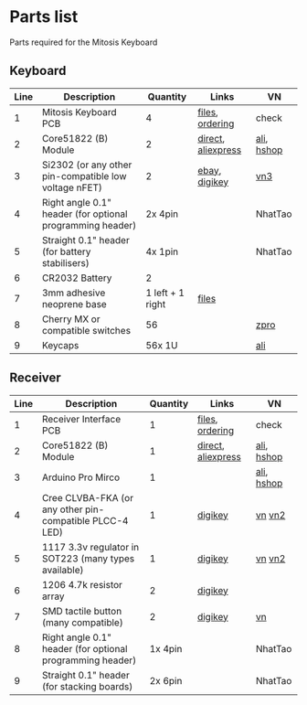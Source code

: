 # Parts list
Parts required for the Mitosis Keyboard

## Keyboard

Line | Description | Quantity | Links | VN
--- | --- | --- | --- | ---
1 | Mitosis Keyboard PCB | 4 | [files](https://github.com/reversebias/mitosis-hardware/tree/master/gerbers), [ordering](http://dirtypcbs.com) | check
2 | Core51822 (B) Module | 2 | [direct](http://www.waveshare.com/core51822-b.htm), [aliexpress](https://www.aliexpress.com/w/wholesale-core51822-b.html?initiative_id=SB_20170426175446&site=glo&groupsort=1&SortType=price_asc&g=y&SearchText=core51822+b) | [ali](), [hshop]()
3 | Si2302 (or any other pin-compatible low voltage nFET) | 2 | [ebay](http://www.ebay.com/sch/i.html?_from=R40&_trksid=p2050601.m570.l1313.TR1.TRC0.A0.H0.Xsi2302.TRS0&_nkw=si2302&_sacat=0), [digikey](https://www.digikey.com/product-detail/en/vishay-siliconix/SI2302CDS-T1-E3/SI2302CDS-T1-E3CT-ND/3305362) | [vn3](http://chipn24.com/mosfet-dan-si2302-2-5a-20v-sot-23-id2183.html)
4 | Right angle 0.1" header (for optional programming header) | 2x 4pin | | NhatTao
5 | Straight 0.1" header (for battery stabilisers) | 4x 1pin | | NhatTao
6 | CR2032 Battery | 2 | | 
7 | 3mm adhesive neoprene base | 1 left + 1 right | [files](https://github.com/reversebias/mitosis-hardware/tree/master/cnc)
8 | Cherry MX or compatible switches | 56 | | [zpro](https://shopee.vn/Cherry-Switch-cho-b%C3%A0n-ph%C3%ADm-c%C6%A1-i.10657640.123680687)
9 | Keycaps | 56x 1U | | [ali]()


## Receiver
Line | Description | Quantity | Links | VN
--- | --- | --- | --- | ---
1 | Receiver Interface PCB | 1 | [files](https://github.com/reversebias/mitosis-hardware/tree/master/gerbers), [ordering](http://oshpark.com) | check
2 | Core51822 (B) Module | 1 | [direct](http://www.waveshare.com/core51822-b.htm), [aliexpress](https://www.aliexpress.com/w/wholesale-core51822-b.html?initiative_id=SB_20170426175446&site=glo&groupsort=1&SortType=price_asc&g=y&SearchText=core51822+b) | [ali](), [hshop]()
3 | Arduino Pro Mirco | 1 | | [ali](), [hshop]()
4 | Cree CLVBA-FKA (or any other pin-compatible PLCC-4 LED) | 1 | [digikey](https://www.digikey.com/product-detail/en/cree-inc/CLVBA-FKA-CAEDH8BBB7A363/CLVBA-FKA-CAEDH8BBB7A363CT-ND/2650500) | [vn](http://thegioiic.com/products/led-rgb-3528) [vn2](https://banlinhkien.vn/goods-7160-led3528-rgb.html)
5 | 1117 3.3v regulator in SOT223 (many types available) | 1 | [digikey](https://www.digikey.com/product-detail/en/diodes-incorporated/AZ1117IH-3.3TRG1/AZ1117IH-3.3TRG1DICT-ND/5699682) | [vn](http://thegioiic.com/products/ld1117s33ctr) [vn2](https://banlinhkien.vn/goods-596-ams1117-3-3v-sot223.html)
6 | 1206 4.7k resistor array | 2 | [digikey](https://www.digikey.com/product-detail/en/stackpole-electronics-inc/RAVF164DJT4K70/RAVF164DJT4K70CT-ND/2425255)
7 | SMD tactile button (many compatible) | 2 | [digikey](https://www.digikey.com/product-detail/en/c-k/PTS525SM15SMTR2-LFS/CKN9104CT-ND/1146923) | [vn](http://thegioiic.com/products/nut-nhan-4x4x3-4pin-smd-chong-nuoc)
8 | Right angle 0.1" header (for optional programming header) | 1x 4pin | | NhatTao
9 | Straight 0.1" header (for stacking boards) | 2x 6pin | | NhatTao









